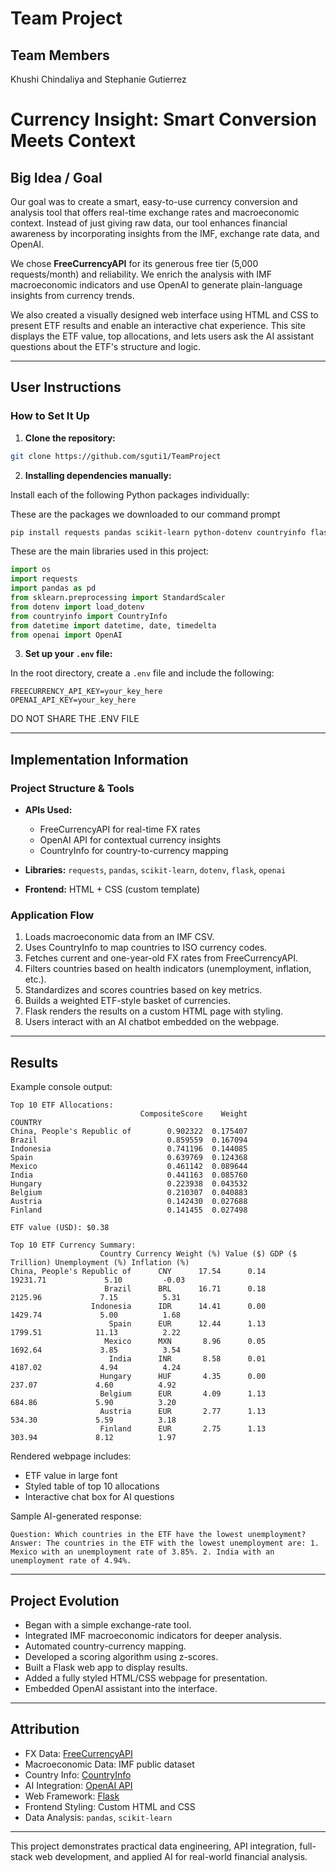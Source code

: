 # Team Project

## Team Members
Khushi Chindaliya and Stephanie Gutierrez

# Currency Insight: Smart Conversion Meets Context

## Big Idea / Goal

Our goal was to create a smart, easy-to-use currency conversion and analysis tool that offers real-time exchange rates and macroeconomic context. Instead of just giving raw data, our tool enhances financial awareness by incorporating insights from the IMF, exchange rate data, and OpenAI. 

We chose **FreeCurrencyAPI** for its generous free tier (5,000 requests/month) and reliability. We enrich the analysis with IMF macroeconomic indicators and use OpenAI to generate plain-language insights from currency trends.

We also created a visually designed web interface using HTML and CSS to present ETF results and enable an interactive chat experience. This site displays the ETF value, top allocations, and lets users ask the AI assistant questions about the ETF's structure and logic.

--------------------------------------------------------

## User Instructions

### How to Set It Up

1. **Clone the repository:**

```bash
git clone https://github.com/sguti1/TeamProject
```

2. **Installing dependencies manually:**

Install each of the following Python packages individually:

These are the packages we downloaded to our command prompt
```bash
pip install requests pandas scikit-learn python-dotenv countryinfo flask openai
```

These are the main libraries used in this project:

```python
import os
import requests
import pandas as pd
from sklearn.preprocessing import StandardScaler
from dotenv import load_dotenv
from countryinfo import CountryInfo
from datetime import datetime, date, timedelta
from openai import OpenAI
```


3. **Set up your `.env` file:**

In the root directory, create a `.env` file and include the following:

```env
FREECURRENCY_API_KEY=your_key_here
OPENAI_API_KEY=your_key_here
```

DO NOT SHARE THE .ENV FILE

--------------------------------------------------------------------------
## Implementation Information

### Project Structure & Tools

- **APIs Used:**
  - FreeCurrencyAPI for real-time FX rates
  - OpenAI API for contextual currency insights
  - CountryInfo for country-to-currency mapping

- **Libraries:** `requests`, `pandas`, `scikit-learn`, `dotenv`, `flask`, `openai`
- **Frontend:** HTML + CSS (custom template)

### Application Flow

1. Loads macroeconomic data from an IMF CSV.
2. Uses CountryInfo to map countries to ISO currency codes.
3. Fetches current and one-year-old FX rates from FreeCurrencyAPI.
4. Filters countries based on health indicators (unemployment, inflation, etc.).
5. Standardizes and scores countries based on key metrics.
6. Builds a weighted ETF-style basket of currencies.
7. Flask renders the results on a custom HTML page with styling.
8. Users interact with an AI chatbot embedded on the webpage.

---------------------------------------------------------------------------------------

## Results

Example console output:

```
Top 10 ETF Allocations:
                             CompositeScore    Weight
COUNTRY
China, People's Republic of        0.902322  0.175407
Brazil                             0.859559  0.167094
Indonesia                          0.741196  0.144085
Spain                              0.639769  0.124368
Mexico                             0.461142  0.089644
India                              0.441163  0.085760
Hungary                            0.223938  0.043532
Belgium                            0.210307  0.040883
Austria                            0.142430  0.027688
Finland                            0.141455  0.027498

ETF value (USD): $0.38

Top 10 ETF Currency Summary:
                    Country Currency Weight (%) Value ($) GDP ($ Trillion) Unemployment (%) Inflation (%)
China, People's Republic of      CNY      17.54      0.14         19231.71             5.10         -0.03
                     Brazil      BRL      16.71      0.18          2125.96             7.15          5.31
                  Indonesia      IDR      14.41      0.00          1429.74             5.00          1.68
                      Spain      EUR      12.44      1.13          1799.51            11.13          2.22
                     Mexico      MXN       8.96      0.05          1692.64             3.85          3.54
                      India      INR       8.58      0.01          4187.02             4.94          4.24
                    Hungary      HUF       4.35      0.00           237.07             4.60          4.92
                    Belgium      EUR       4.09      1.13           684.86             5.90          3.20
                    Austria      EUR       2.77      1.13           534.30             5.59          3.18
                    Finland      EUR       2.75      1.13           303.94             8.12          1.97
```

Rendered webpage includes:
- ETF value in large font
- Styled table of top 10 allocations
- Interactive chat box for AI questions

Sample AI-generated response:

```
Question: Which countries in the ETF have the lowest unemployment?
Answer: The countries in the ETF with the lowest unemployment are: 1. Mexico with an unemployment rate of 3.85%. 2. India with an unemployment rate of 4.94%.
```

---

## Project Evolution

- Began with a simple exchange-rate tool.
- Integrated IMF macroeconomic indicators for deeper analysis.
- Automated country-currency mapping.
- Developed a scoring algorithm using z-scores.
- Built a Flask web app to display results.
- Added a fully styled HTML/CSS webpage for presentation.
- Embedded OpenAI assistant into the interface.

---

## Attribution

- FX Data: [FreeCurrencyAPI](https://freecurrencyapi.com/)
- Macroeconomic Data: IMF public dataset
- Country Info: [CountryInfo](https://pypi.org/project/CountryInfo/)
- AI Integration: [OpenAI API](https://openai.com/)
- Web Framework: [Flask](https://flask.palletsprojects.com/)
- Frontend Styling: Custom HTML and CSS
- Data Analysis: `pandas`, `scikit-learn`

---

This project demonstrates practical data engineering, API integration, full-stack web development, and applied AI for real-world financial analysis.
